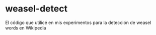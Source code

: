 weasel-detect
=============

El código que utilicé en mis experimentos para la detección de weasel words en Wikipedia
